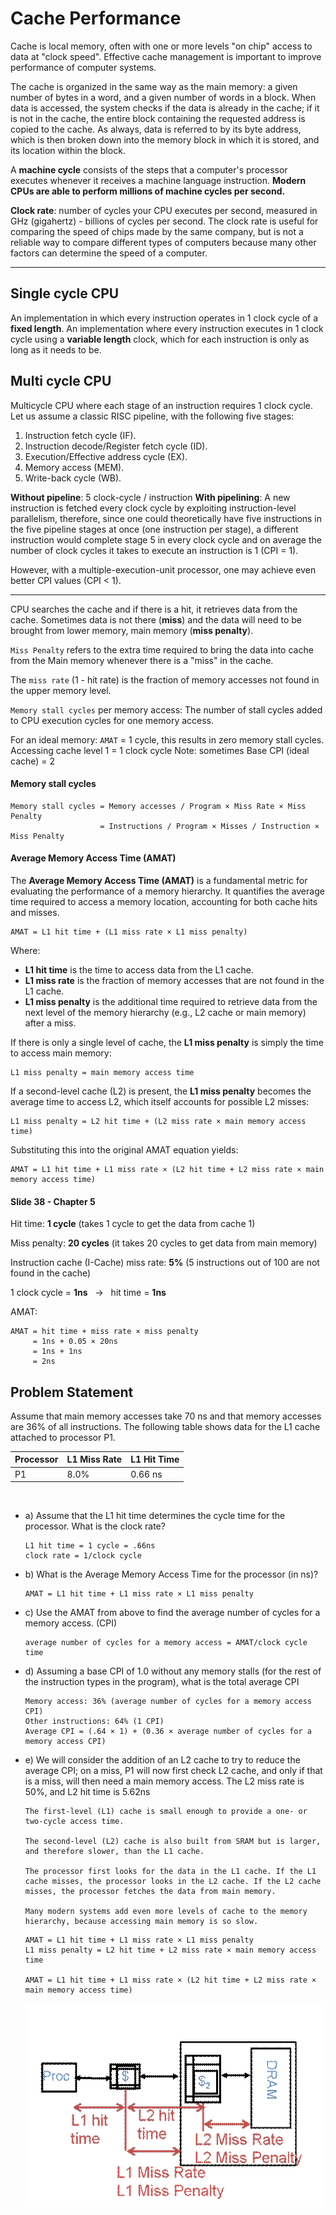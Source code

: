 # Cache Performance

Cache is local memory, often with one or more levels "on chip" access to data at "clock
speed". Effective cache management is important to improve performance of computer
systems.

The cache is organized in the same way as the main memory: a given number of bytes in a
word, and a given number of words in a block. When data is accessed, the system checks if the
data is already in the cache; if it is not in the cache, the entire block containing the requested
address is copied to the cache. As always, data is referred to by its byte address, which is then
broken down into the memory block in which it is stored, and its location within the block.

A **machine cycle** consists of the steps that a computer's processor executes whenever it
receives a machine language instruction. **Modern CPUs are able to perform millions of
machine cycles per second.**

**Clock rate**: number of cycles your CPU executes per second, measured in GHz (gigahertz) -
billions of cycles per second. The clock rate is useful for comparing the speed of chips made by
the same company, but is not a reliable way to compare different types of computers because
many other factors can determine the speed of a computer.

---

## Single cycle CPU

An implementation in which every instruction operates in 1 clock cycle of a **fixed length**.
An implementation where every instruction executes in 1 clock cycle using a **variable length**
clock, which for each instruction is only as long as it needs to be.

## Multi cycle CPU

Multicycle CPU where each stage of an instruction requires 1 clock cycle.
Let us assume a classic RISC pipeline, with the following five stages:

1.  Instruction fetch cycle (IF).
2.  Instruction decode/Register fetch cycle (ID).
3.  Execution/Effective address cycle (EX).
4.  Memory access (MEM).
5.  Write-back cycle (WB).

**Without pipeline**: 5 clock-cycle / instruction
**With pipelining**: A new instruction is fetched every clock cycle by exploiting instruction-level parallelism, therefore,
since one could theoretically have five instructions in the five pipeline stages at once (one instruction
per stage), a different instruction would complete stage 5 in every clock cycle and on average the
number of clock cycles it takes to execute an instruction is 1 (CPI = 1).

However, with a multiple-execution-unit processor, one may achieve even better CPI values (CPI <
1).

---

CPU searches the cache and if there is a hit, it retrieves data from the cache. Sometimes data
is not there (**miss**) and the data will need to be brought from lower memory, main
memory (**miss penalty**).

`Miss Penalty` refers to the extra time required to bring the data into cache from the Main
memory whenever there is a "miss" in the cache.

The `miss rate` (1 - hit rate) is the fraction of memory accesses not found in the upper memory
level.

`Memory stall cycles` per memory access: The number of stall cycles added to CPU execution
cycles for one memory access.

For an ideal memory: `AMAT` = 1 cycle, this results in zero memory stall cycles. Accessing
cache level 1 = 1 clock cycle
Note: sometimes Base CPI (ideal cache) = 2

#### Memory stall cycles

```
Memory stall cycles = Memory accesses / Program × Miss Rate × Miss Penalty
                    = Instructions / Program × Misses / Instruction × Miss Penalty
```

#### Average Memory Access Time (AMAT)

The **Average Memory Access Time (AMAT)** is a fundamental metric for evaluating the performance of a memory hierarchy. It quantifies the average time required to access a memory location, accounting for both cache hits and misses.

```
AMAT = L1 hit time + (L1 miss rate × L1 miss penalty)
```

Where:

- **L1 hit time** is the time to access data from the L1 cache.
- **L1 miss rate** is the fraction of memory accesses that are not found in the L1 cache.
- **L1 miss penalty** is the additional time required to retrieve data from the next level of the memory hierarchy (e.g., L2 cache or main memory) after a miss.

If there is only a single level of cache, the **L1 miss penalty** is simply the time to access main memory:

```
L1 miss penalty = main memory access time
```

If a second-level cache (L2) is present, the **L1 miss penalty** becomes the average time to access L2, which itself accounts for possible L2 misses:

```
L1 miss penalty = L2 hit time + (L2 miss rate × main memory access time)
```

Substituting this into the original AMAT equation yields:

```
AMAT = L1 hit time + L1 miss rate × (L2 hit time + L2 miss rate × main memory access time)
```

#### Slide 38 - Chapter 5

Hit time: **1 cycle** (takes 1 cycle to get the data from cache 1)

Miss penalty: **20 cycles** (it takes 20 cycles to get data from main memory)

Instruction cache (I-Cache) miss rate: **5%** (5 instructions out of 100 are not found in the cache)

1 clock cycle = **1ns** &nbsp; → &nbsp; hit time = **1ns**

AMAT:

```
AMAT = hit time + miss rate × miss penalty
     = 1ns + 0.05 × 20ns
     = 1ns + 1ns
     = 2ns
```

## Problem Statement

Assume that main memory accesses take 70 ns and that memory accesses are 36% of all instructions. The following table shows data for the L1 cache attached to processor P1.

| Processor | L1 Miss Rate | L1 Hit Time |
| --------- | ------------ | ----------- |
| P1        | 8.0%         | 0.66 ns     |

&nbsp;

- a\) Assume that the L1 hit time determines the cycle time for the processor. What is the clock
  rate?

  ```
  L1 hit time = 1 cycle = .66ns
  clock rate = 1/clock cycle
  ```

- b\) What is the Average Memory Access Time for the processor (in ns)?

  ```
  AMAT = L1 hit time + L1 miss rate × L1 miss penalty
  ```

- c\) Use the AMAT from above to find the average number of cycles for a memory access. (CPI)

  ```
  average number of cycles for a memory access = AMAT/clock cycle time
  ```

- d\) Assuming a base CPI of 1.0 without any memory stalls (for the rest of the instruction types in
  the program), what is the total average CPI

  ```
  Memory access: 36% (average number of cycles for a memory access CPI)
  Other instructions: 64% (1 CPI)
  Average CPI = (.64 × 1) + (0.36 × average number of cycles for a memory access CPI)
  ```

- e\) We will consider the addition of an L2 cache to try to reduce the average CPI; on a miss, P1
  will now first check L2 cache, and only if that is a miss, will then need a main memory access.
  The L2 miss rate is 50%, and L2 hit time is 5.62ns

  ```
  The first-level (L1) cache is small enough to provide a one- or two-cycle access time.

  The second-level (L2) cache is also built from SRAM but is larger, and therefore slower, than the L1 cache.

  The processor first looks for the data in the L1 cache. If the L1 cache misses, the processor looks in the L2 cache. If the L2 cache misses, the processor fetches the data from main memory.

  Many modern systems add even more levels of cache to the memory hierarchy, because accessing main memory is so slow.
  ```

  ```
  AMAT = L1 hit time + L1 miss rate × L1 miss penalty
  L1 miss penalty = L2 hit time + L2 miss rate × main memory access time

  AMAT = L1 hit time + L1 miss rate × (L2 hit time + L2 miss rate × main memory access time)
  ```

  ![Cache Structure](image-3.png)
